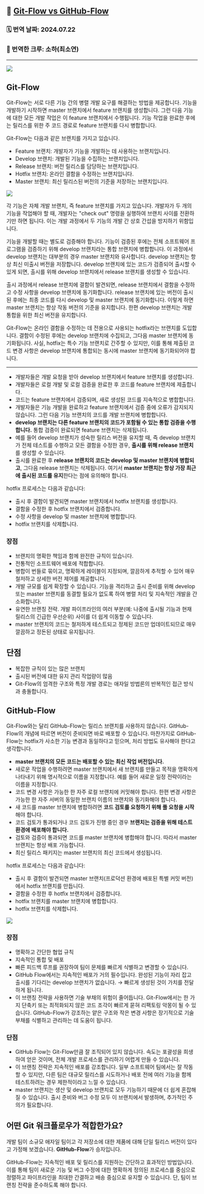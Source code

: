 ## 🔗 [Git-Flow vs GitHub-Flow](https://quangnguyennd.medium.com/git-flow-vs-github-flow-620c922b2cbd)

### 🗓️ 번역 날짜: 2024.07.22

### 🧚 번역한 크루: 소하(최소연)

---

<img src="https://miro.medium.com/v2/resize:fit:1400/format:webp/0*fgnh970Zf7cdoplU"/>

## Git-Flow

Git-Flow는 서로 다른 기능 간의 병렬 개발 요구를 해결하는 방법을 제공합니다. 기능을 개발하기 시작하면 master 브랜치에서 feature 브랜치를 생성합니다. 그런 다음 기능에 대한 모든 개발 작업은 이 feature 브랜치에서 수행됩니다. 기능 작업을 완료한 후에는 릴리스를 위한 주 코드 경로로 feature 브랜치를 다시 병합합니다.

Git-Flow는 다음과 같은 브랜치를 가지고 있습니다.

- Feature 브랜치: 개발자가 기능을 개발하는 데 사용하는 브랜치입니다.
- Develop 브랜치: 개발된 기능을 수집하는 브랜치입니다.
- Release 브랜치: 버전 릴리스를 담당하는 브랜치입니다.
- Hotfix 브랜치: 온라인 결함을 수정하는 브랜치입니다.
- Master 브랜치: 최신 릴리스된 버전의 기준을 저장하는 브랜치입니다.

<img src="https://miro.medium.com/v2/resize:fit:1400/format:webp/1*hmZzuG8oU7fqsnpfTgKDUw.png"/>

각 기능은 자체 개발 브랜치, 즉 feature 브랜치를 가지고 있습니다. 개발자가 두 개의 기능을 작업해야 할 때, 개발자는 "check out" 명령을 실행하여 브랜치 사이를 전환하기만 하면 됩니다. 이는 개발 과정에서 두 기능의 개발 간 상호 간섭을 방지하기 위함입니다.

기능을 개발할 때는 별도로 검증해야 합니다. 기능이 검증된 후에는 전체 소프트웨어 프로그램을 검증하기 위해 develop 브랜치라는 통합 브랜치에 병합합니다. 이 과정에서 develop 브랜치는 대부분의 경우 master 브랜치와 유사합니다. develop 브랜치는 항상 최신 미출시 버전을 저장합니다. develop 브랜치에 있는 코드가 검증되어 출시할 수 있게 되면, 출시를 위해 develop 브랜치에서 release 브랜치를 생성할 수 있습니다.

출시 과정에서 release 브랜치에 결함이 발견되면, release 브랜치에서 결함을 수정하고 수정 사항을 develop 브랜치에 동기화합니다. release 브랜치에 있는 버전이 출시된 후에는 최종 코드를 다시 develop 및 master 브랜치에 동기화합니다. 이렇게 하면 master 브랜치는 항상 작동 버전의 기준을 유지합니다. 한편 develop 브랜치는 개발 통합을 위한 최신 버전을 유지합니다.

Git-Flow는 온라인 결함을 수정하는 데 전용으로 사용되는 hotfix라는 브랜치를 도입합니다. 결함이 수정된 후에는 develop 브랜치에 수집되고, 그다음 master 브랜치에 동기화됩니다. 사실, hotfix는 특수 기능 브랜치로 간주할 수 있지만, 이를 통해 제출된 코드 변경 사항은 develop 브랜치에 통합되는 동시에 master 브랜치에 동기화되어야 합니다.

---

- 개발자들은 개발 요청을 받아 develop 브랜치에서 feature 브랜치를 생성합니다.
- 개발자들은 로컬 개발 및 로컬 검증을 완료한 후 코드를 feature 브랜치에 제출합니다.
- 코드는 feature 브랜치에서 검증되며, 새로 생성된 코드를 지속적으로 병합합니다.
- 개발자들은 기능 개발을 완료하고 feature 브랜치에서 검증 중에 오류가 감지되지 않습니다. 그런 다음 기능 브랜치의 코드를 개발 브랜치에 병합합니다.
- **develop 브랜치는 다른 feature 브랜치의 코드가 포함될 수 있는 통합 검증을 수행합니다.** 통합 검증이 완료되면 feature 브랜치는 삭제됩니다.
- 예를 들어 develop 브랜치가 성숙한 릴리스 버전을 유지할 때, 즉 develop 브랜치가 전체 테스트를 수행하고 모든 결함을 수정한 경우, **출시를 위해 release 브랜치**를 생성할 수 있습니다.
- 출시를 완료한 후 **release 브랜치의 코드는 develop 및 master 브랜치에 병합되고**, 그다음 release 브랜치는 삭제됩니다. 여기서 **master 브랜치는 항상 가장 최근에 출시된 코드를 유지**한다는 점에 유의해야 합니다.

hotfix 프로세스는 다음과 같습니다:

- 출시 후 결함이 발견되면 master 브랜치에서 hotfix 브랜치를 생성합니다.
- 결함을 수정한 후 hotfix 브랜치에서 검증합니다.
- 수정 사항을 develop 및 master 브랜치에 병합합니다.
- hotfix 브랜치를 삭제합니다.

### 장점

- 브랜치의 명확한 책임과 함께 완전한 규칙이 있습니다.
- 전통적인 소프트웨어 배포에 적합합니다.
- 병합이 번들로 묶이고, 명확하게 레이블이 지정되며, 깔끔하게 추적할 수 있어 매우 철저하고 상세한 버전 제어를 제공합니다.
- 개발 규모를 쉽게 확장할 수 있습니다. 기능을 격리하고 출시 준비를 위해 develop 또는 master 브랜치를 동결할 필요가 없도록 하여 병렬 처리 및 지속적인 개발을 간소화합니다.
- 유연한 브랜칭 전략. 개발 파이프라인의 여러 부분(예: 나중에 출시될 기능과 현재 릴리스의 긴급한 우선순위) 사이를 더 쉽게 이동할 수 있습니다.
- master 브랜치의 코드는 철저하게 테스트되고 정제된 코드만 업데이트되므로 매우 깔끔하고 정돈된 상태로 유지됩니다.

## 단점

- 복잡한 규칙이 있는 많은 브랜치
- 출시된 버전에 대한 유지 관리 작업량이 많음
- Git-Flow의 엄격한 구조와 특정 개발 경로는 애자일 방법론의 반복적인 접근 방식과 충돌합니다.

## GitHub-Flow

Git-Flow와는 달리 GitHub-Flow는 릴리스 브랜치를 사용하지 않습니다. GitHub-Flow의 개념에 따르면 버전이 준비되면 바로 배포할 수 있습니다. 마찬가지로 GitHub-Flow는 hotfix가 사소한 기능 변경과 동일하다고 믿으며, 처리 방법도 유사해야 한다고 생각합니다.

- **master 브랜치의 모든 코드는 배포할 수 있는 최신 작업 버전입니다.**
- 새로운 작업을 수행하려면 master 브랜치에서 새 브랜치를 만들고 목적을 명확하게 나타내기 위해 명시적으로 이름을 지정합니다. 예를 들어 새로운 일정 전략이라는 이름을 지정합니다.
- 코드 변경 사항은 가능한 한 자주 로컬 브랜치에 커밋해야 합니다. 한편 변경 사항은 가능한 한 자주 서버의 동일한 브랜치 이름의 브랜치와 동기화해야 합니다.
- 새 코드를 master 브랜치에 병합하려면 **코드 검토를 요청하기 위해 풀 요청을 시작**해야 합니다.
- 코드 검토가 통과되거나 코드 검토가 진행 중인 경우 **브랜치는 검증을 위해 테스트 환경에 배포해야 합니다.**
- 검토와 검증이 통과되면 코드를 master 브랜치에 병합해야 합니다. 따라서 master 브랜치는 항상 배포 가능합니다.
- 최신 릴리스 패키지는 master 브랜치의 최신 코드에서 생성됩니다.

hotfix 프로세스는 다음과 같습니다:

- 출시 후 결함이 발견되면 master 브랜치(프로덕션 환경에 배포된 특별 커밋 버전)에서 hotfix 브랜치를 만듭니다.
- 결함을 수정한 후 hotfix 브랜치에서 검증합니다.
- hotfix 브랜치를 master 브랜치에 병합합니다.
- hotfix 브랜치를 삭제합니다.

<img src="https://miro.medium.com/v2/resize:fit:1400/format:webp/1*bvubr15Z_l3UknX1w8Mx1A.png"/>

### 장점

- 명확하고 간단한 협업 규칙
- 지속적인 통합 및 배포
- 빠른 피드백 루프를 권장하여 팀이 문제를 빠르게 식별하고 변경할 수 있습니다.
- GitHub Flow에서는 지속적인 배포가 거의 필수입니다. 완성된 기능이 자리 잡고 출시를 기다리는 develop 브랜치가 없습니다. → 빠르게 생성된 것이 가치를 전달하게 됩니다.
- 이 브랜칭 전략을 사용하면 기술 부채의 위험이 줄어듭니다. Git-Flow에서는 한 가지 단축키 또는 최적화되지 않은 코드 조각이 빠르게 묻혀 리팩토링 악몽이 될 수 있습니다. GitHub-Flow가 강조하는 얕은 구조와 작은 변경 사항은 장기적으로 기술 부채를 식별하고 관리하는 데 도움이 됩니다.

### 단점

- GitHub Flow는 Git-Flow만큼 잘 조직되어 있지 않습니다. 속도는 포괄성을 희생하여 얻은 것이며, 전체 개발 프로세스를 관리하기 어렵게 만들 수 있습니다.
- 이 브랜칭 전략은 지속적인 배포를 강조합니다. 일부 소프트웨어 팀에서는 잘 작동할 수 있지만, 다른 팀은 대규모 릴리스를 시도하거나 배포 전에 여러 기능을 함께 테스트하려는 경우 제한적이라고 느낄 수 있습니다.
- master 브랜치는 생산 및 develop 브랜치로 모두 기능하기 때문에 더 쉽게 혼잡해질 수 있습니다. 출시 준비와 버그 수정 모두 이 브랜치에서 발생하며, 추가적인 주의가 필요합니다.

## 어떤 Git 워크플로우가 적합한가요?

개발 팀이 소규모 애자일 팀이고 각 저장소에 대한 제품에 대해 단일 릴리스 버전이 있다고 가정해 보겠습니다. **GitHub-Flow**가 승자입니다.

GitHub-Flow는 지속적인 배포 및 릴리스를 지원하는 간단하고 효과적인 방법입니다. 이를 통해 팀이 새로운 기능 및 버그 수정에 대한 명확하게 정의된 프로세스를 중심으로 정렬하고 파이프라인을 최대한 간결하고 배송 중심으로 유지할 수 있습니다. 단, 팀이 브랜칭 전략을 준수하도록 해야 합니다.

